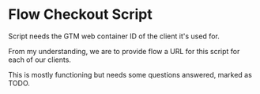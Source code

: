 # Flow Checkout Script

Script needs the GTM web container ID of the client it's used for.

From my understanding, we are to provide flow a URL for this script for each of our clients.

This is mostly functioning but needs some questions answered, marked as TODO.